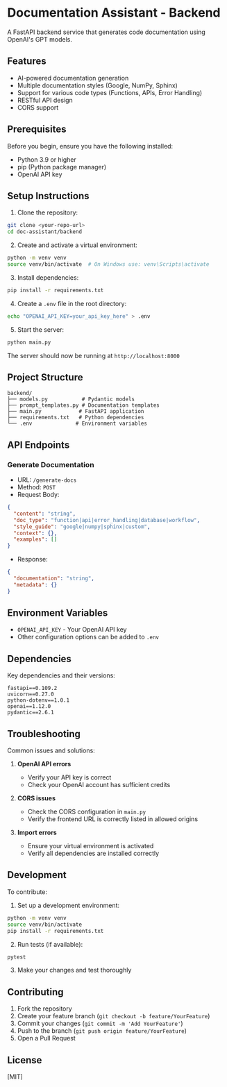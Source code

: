 # Documentation Assistant - Backend

A FastAPI backend service that generates code documentation using OpenAI's GPT models.

## Features

- AI-powered documentation generation
- Multiple documentation styles (Google, NumPy, Sphinx)
- Support for various code types (Functions, APIs, Error Handling)
- RESTful API design
- CORS support

## Prerequisites

Before you begin, ensure you have the following installed:
- Python 3.9 or higher
- pip (Python package manager)
- OpenAI API key

## Setup Instructions

1. Clone the repository:
```bash
git clone <your-repo-url>
cd doc-assistant/backend
```

2. Create and activate a virtual environment:
```bash
python -m venv venv
source venv/bin/activate  # On Windows use: venv\Scripts\activate
```

3. Install dependencies:
```bash
pip install -r requirements.txt
```

4. Create a `.env` file in the root directory:
```bash
echo "OPENAI_API_KEY=your_api_key_here" > .env
```

5. Start the server:
```bash
python main.py
```

The server should now be running at `http://localhost:8000`

## Project Structure

```
backend/
├── models.py           # Pydantic models
├── prompt_templates.py # Documentation templates
├── main.py            # FastAPI application
├── requirements.txt   # Python dependencies
└── .env              # Environment variables
```

## API Endpoints

### Generate Documentation
- URL: `/generate-docs`
- Method: `POST`
- Request Body:
```json
{
  "content": "string",
  "doc_type": "function|api|error_handling|database|workflow",
  "style_guide": "google|numpy|sphinx|custom",
  "context": {},
  "examples": []
}
```
- Response:
```json
{
  "documentation": "string",
  "metadata": {}
}
```

## Environment Variables

- `OPENAI_API_KEY` - Your OpenAI API key
- Other configuration options can be added to `.env`

## Dependencies

Key dependencies and their versions:
```
fastapi==0.109.2
uvicorn==0.27.0
python-dotenv==1.0.1
openai==1.12.0
pydantic==2.6.1
```

## Troubleshooting

Common issues and solutions:

1. **OpenAI API errors**
   - Verify your API key is correct
   - Check your OpenAI account has sufficient credits

2. **CORS issues**
   - Check the CORS configuration in `main.py`
   - Verify the frontend URL is correctly listed in allowed origins

3. **Import errors**
   - Ensure your virtual environment is activated
   - Verify all dependencies are installed correctly

## Development

To contribute:

1. Set up a development environment:
```bash
python -m venv venv
source venv/bin/activate
pip install -r requirements.txt
```

2. Run tests (if available):
```bash
pytest
```

3. Make your changes and test thoroughly

## Contributing

1. Fork the repository
2. Create your feature branch (`git checkout -b feature/YourFeature`)
3. Commit your changes (`git commit -m 'Add YourFeature'`)
4. Push to the branch (`git push origin feature/YourFeature`)
5. Open a Pull Request

## License

[MIT]
